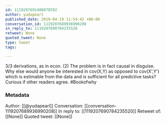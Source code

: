 ```yaml
---
id: 1119207691488878592
author: yudapearl
published_date: 2019-04-19 11:54:42 +00:00
conversation_id: 1119207689936990208
in_reply_to: 1119207690784235520
retweet: None
quoted_tweet: None
type: tweet
tags:

---
```


3/3
derivations, as in econ. (2) The problem is in fact causal in disguise. Why else would anyone be interested in cov(X,Y) as opposed to cov(X',Y') which is 
estimable from the data and is sufficient for all predictive tasks?
Curious if other readers agree. #Bookofwhy

### Metadata

Author: [[@yudapearl]]
Conversation: [[conversation-1119207689936990208]]
In reply to: [[1119207690784235520]]
Retweet of: [[None]]
Quoted tweet: [[None]]
